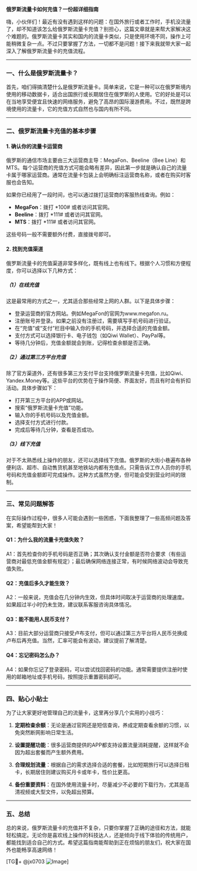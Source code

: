**俄罗斯流量卡如何充值？一份超详细指南**

嗨，小伙伴们！最近有没有遇到这样的问题：在国外旅行或者工作时，手机没流量了，却不知道该怎么给俄罗斯流量卡充值？别担心，这篇文章就是来帮大家解决这个难题的。俄罗斯流量卡其实和国内的流量卡类似，只是使用环境不同，操作上可能稍微复杂一点。不过只要掌握了方法，一切都不是问题！接下来我就带大家一起深入了解俄罗斯流量卡的充值流程。

---

### 一、什么是俄罗斯流量卡？

首先，咱们得搞清楚什么是俄罗斯流量卡。简单来说，它是一种可以在俄罗斯境内使用的移动数据卡，适合出国旅行或长期居住在俄罗斯的人使用。它的好处是可以在当地享受便宜且快速的网络服务，避免了高昂的国际漫游费用。不过，既然是跨境使用的流量卡，它的充值方式自然也与国内有所不同。

---

### 二、俄罗斯流量卡充值的基本步骤

#### 1. 确认你的流量卡运营商

俄罗斯的通信市场主要由三大运营商主导：MegaFon、Beeline（Bee Line）和MTS。每个运营商的充值方式可能会略有差异，因此第一步就是确认自己的流量卡属于哪家运营商。通常在流量卡包装上会明确标注运营商名称，或者在购买时客服也会告知。

如果你已经用了一段时间，也可以通过拨打运营商的客服热线查询。例如：

- **MegaFon**：拨打 *100# 或者访问其官网。
- **Beeline**：拨打 *111# 或者访问其官网。
- **MTS**：拨打 *111# 或者访问其官网。

这些号码一般不需要额外付费，直接拨号即可。

#### 2. 找到充值渠道

俄罗斯流量卡的充值渠道非常多样化，既有线上也有线下。根据个人习惯和方便程度，你可以选择以下几种方式：

##### （1）在线充值
这是最常用的方式之一，尤其适合那些经常上网的人群。以下是具体步骤：
- 登录运营商的官方网站。例如MegaFon的官网为www.megafon.ru。
- 注册账号并登录。如果之前没有注册过，需要填写手机号码进行验证。
- 在“充值”或“支付”栏目中输入你的手机号码，并选择合适的充值金额。
- 支付方式可以选择银行卡、电子钱包（如Qiwi Wallet）、PayPal等。
- 等待几分钟后，充值金额就会到账，记得检查余额是否正确。

##### （2）通过第三方平台充值
除了官方渠道外，还有很多第三方支付平台支持俄罗斯流量卡充值，比如Qiwi、Yandex.Money等。这些平台的优势在于操作简便、界面友好，而且有时会有折扣活动。具体步骤如下：
- 打开第三方平台的APP或网站。
- 搜索“俄罗斯流量卡充值”功能。
- 输入你的手机号码以及充值金额。
- 选择支付方式进行付款。
- 完成后等待几分钟，查看是否成功。

##### （3）线下充值
对于不太熟悉线上操作的朋友，还可以选择线下充值。俄罗斯的大街小巷遍布各种便利店、超市、自动售货机甚至地铁站内都有充值点。只需告诉工作人员你的手机号码和充值金额即可完成操作。这种方式虽然方便，但可能会受到营业时间的限制。

---

### 三、常见问题解答

在实际操作过程中，很多人可能会遇到一些困惑，下面我整理了一些高频问题及答案，希望能帮到大家！

#### Q1：为什么我的流量卡充值失败？
A1：首先检查你的手机号码是否正确；其次确认支付金额是否符合要求（有些运营商对最低充值金额有规定）；最后确保网络连接正常，有时候网络波动会导致充值失败。

#### Q2：充值后多久才能生效？
A2：一般来说，充值会在几分钟内生效，但具体时间取决于运营商的处理速度。如果超过半小时仍未生效，建议联系客服咨询具体情况。

#### Q3：能不能用人民币支付？
A3：目前大部分运营商只接受卢布支付，但可以通过第三方平台将人民币兑换成卢布后再充值。当然，汇率可能会有波动，建议提前了解清楚。

#### Q4：忘记密码怎么办？
A4：如果你忘记了登录密码，可以尝试找回密码的功能。通常需要提供注册时使用的邮箱地址或手机号码，按照提示重置密码即可。

---

### 四、贴心小贴士

为了让大家更好地管理自己的流量卡，这里再分享几个实用的小技巧：

1. **定期检查余额**：无论是通过官网还是短信查询，养成定期查看余额的习惯，以免突然断网影响日常生活。
   
2. **设置提醒功能**：很多运营商提供的APP都支持设置流量消耗提醒，这样就不会因为超出套餐而产生额外费用。

3. **合理规划流量**：根据自己的需求选择合适的套餐，比如短期旅行可以选择日租卡，长期居住则建议购买月卡或年卡，性价比更高。

4. **备份重要资料**：在国外使用流量卡时，尽量减少不必要的下载行为，尤其是高清视频或大型文件，以免超出预算。

---

### 五、总结

总的来说，俄罗斯流量卡的充值并不复杂，只要你掌握了正确的途径和方法，就能轻松搞定。无论你是喜欢线上操作的科技达人，还是倾向于线下体验的传统用户，都能找到适合自己的方式。希望这篇指南能帮助到正在烦恼的朋友们，祝大家在国外也能畅享高速网络！

[TG💪+ @jx0703 ![Image](https://github.com/user-attachments/assets/dbca1d08-cadb-493c-b0ec-ad6f7a83f270)]